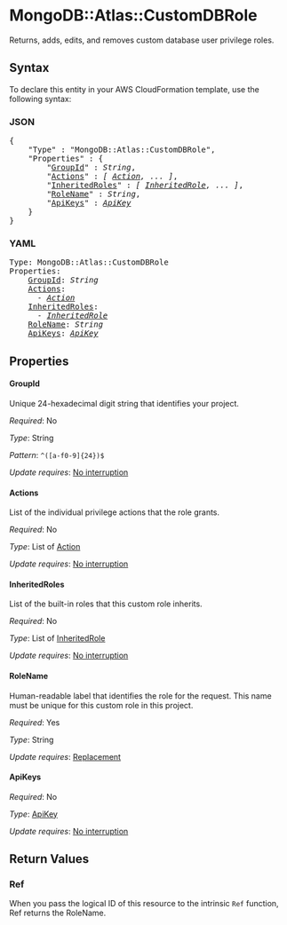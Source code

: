 # MongoDB::Atlas::CustomDBRole

Returns, adds, edits, and removes custom database user privilege roles.

## Syntax

To declare this entity in your AWS CloudFormation template, use the following syntax:

### JSON

<pre>
{
    "Type" : "MongoDB::Atlas::CustomDBRole",
    "Properties" : {
        "<a href="#groupid" title="GroupId">GroupId</a>" : <i>String</i>,
        "<a href="#actions" title="Actions">Actions</a>" : <i>[ <a href="action.md">Action</a>, ... ]</i>,
        "<a href="#inheritedroles" title="InheritedRoles">InheritedRoles</a>" : <i>[ <a href="inheritedrole.md">InheritedRole</a>, ... ]</i>,
        "<a href="#rolename" title="RoleName">RoleName</a>" : <i>String</i>,
        "<a href="#apikeys" title="ApiKeys">ApiKeys</a>" : <i><a href="apikey.md">ApiKey</a></i>
    }
}
</pre>

### YAML

<pre>
Type: MongoDB::Atlas::CustomDBRole
Properties:
    <a href="#groupid" title="GroupId">GroupId</a>: <i>String</i>
    <a href="#actions" title="Actions">Actions</a>: <i>
      - <a href="action.md">Action</a></i>
    <a href="#inheritedroles" title="InheritedRoles">InheritedRoles</a>: <i>
      - <a href="inheritedrole.md">InheritedRole</a></i>
    <a href="#rolename" title="RoleName">RoleName</a>: <i>String</i>
    <a href="#apikeys" title="ApiKeys">ApiKeys</a>: <i><a href="apikey.md">ApiKey</a></i>
</pre>

## Properties

#### GroupId

Unique 24-hexadecimal digit string that identifies your project.

_Required_: No

_Type_: String

_Pattern_: <code>^([a-f0-9]{24})$</code>

_Update requires_: [No interruption](https://docs.aws.amazon.com/AWSCloudFormation/latest/UserGuide/using-cfn-updating-stacks-update-behaviors.html#update-no-interrupt)

#### Actions

List of the individual privilege actions that the role grants.

_Required_: No

_Type_: List of <a href="action.md">Action</a>

_Update requires_: [No interruption](https://docs.aws.amazon.com/AWSCloudFormation/latest/UserGuide/using-cfn-updating-stacks-update-behaviors.html#update-no-interrupt)

#### InheritedRoles

List of the built-in roles that this custom role inherits.

_Required_: No

_Type_: List of <a href="inheritedrole.md">InheritedRole</a>

_Update requires_: [No interruption](https://docs.aws.amazon.com/AWSCloudFormation/latest/UserGuide/using-cfn-updating-stacks-update-behaviors.html#update-no-interrupt)

#### RoleName

Human-readable label that identifies the role for the request. This name must be unique for this custom role in this project.

_Required_: Yes

_Type_: String

_Update requires_: [Replacement](https://docs.aws.amazon.com/AWSCloudFormation/latest/UserGuide/using-cfn-updating-stacks-update-behaviors.html#update-replacement)

#### ApiKeys

_Required_: No

_Type_: <a href="apikey.md">ApiKey</a>

_Update requires_: [No interruption](https://docs.aws.amazon.com/AWSCloudFormation/latest/UserGuide/using-cfn-updating-stacks-update-behaviors.html#update-no-interrupt)

## Return Values

### Ref

When you pass the logical ID of this resource to the intrinsic `Ref` function, Ref returns the RoleName.
